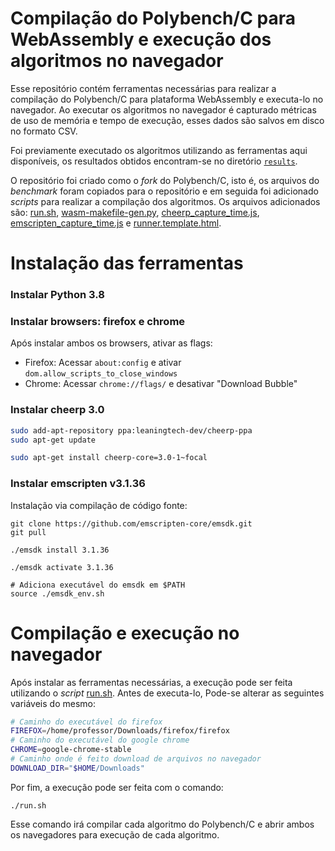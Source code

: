 # Compilação do Polybench/C para WebAssembly e execução dos algoritmos no navegador 

Esse repositório contém ferramentas necessárias para realizar a compilação do Polybench/C para plataforma WebAssembly e executa-lo no navegador. Ao executar os algoritmos no navegador é capturado métricas de uso de memória e tempo de execução, esses dados são salvos em disco no formato CSV.

Foi previamente executado os algoritmos utilizando as ferramentas aqui disponíveis, os resultados obtidos encontram-se no diretório [`results`](results).

O repositório foi criado como o _fork_ do Polybench/C, isto é, os arquivos do _benchmark_ foram copiados para o repositório e em seguida foi adicionado _scripts_ para realizar a compilação dos algoritmos. Os arquivos adicionados são: [run.sh](run.sh), [wasm-makefile-gen.py](wasm-makefile-gen.py), [cheerp_capture_time.js](utilities/cheerp_capture_time.js), [emscripten_capture_time.js](utilities/emscripten_capture_time.js) e [runner.template.html](utilities/runner.template.html).

# Instalação das ferramentas

### Instalar Python 3.8

### Instalar browsers: firefox e chrome

Após instalar ambos os browsers, ativar as flags:
 - Firefox: Acessar `about:config` e ativar `dom.allow_scripts_to_close_windows`
 - Chrome: Acessar `chrome://flags/` e desativar "Download Bubble"

### Instalar cheerp 3.0

```bash
sudo add-apt-repository ppa:leaningtech-dev/cheerp-ppa
sudo apt-get update

sudo apt-get install cheerp-core=3.0-1~focal
```

### Instalar emscripten v3.1.36

Instalação via compilação de código fonte:

```
git clone https://github.com/emscripten-core/emsdk.git
git pull

./emsdk install 3.1.36

./emsdk activate 3.1.36

# Adiciona executável do emsdk em $PATH
source ./emsdk_env.sh
```

# Compilação e execução no navegador

Após instalar as ferramentas necessárias, a execução pode ser feita utilizando o _script_ [run.sh](run.sh). Antes de executa-lo, Pode-se alterar as seguintes variáveis do mesmo:

```sh
# Caminho do executável do firefox
FIREFOX=/home/professor/Downloads/firefox/firefox
# Caminho do executável do google chrome
CHROME=google-chrome-stable
# Caminho onde é feito download de arquivos no navegador
DOWNLOAD_DIR="$HOME/Downloads"
```

Por fim, a execução pode ser feita com o comando:

```
./run.sh
```

Esse comando irá compilar cada algoritmo do Polybench/C e abrir ambos os navegadores para execução de cada algoritmo.

